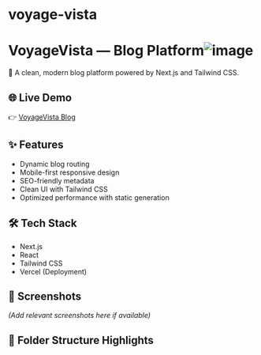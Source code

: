# voyage-vista
# VoyageVista — Blog Platform![image](https://github.com/user-attachments/assets/080c2457-fcaa-4f12-be2f-68e5957ae567)


🚀 A clean, modern blog platform powered by Next.js and Tailwind CSS.

## 🌐 Live Demo
👉 [VoyageVista Blog](https://voyagevistadotin.vercel.app/blog)

## ✨ Features
- Dynamic blog routing
- Mobile-first responsive design
- SEO-friendly metadata
- Clean UI with Tailwind CSS
- Optimized performance with static generation

## 🛠️ Tech Stack
- Next.js
- React
- Tailwind CSS
- Vercel (Deployment)

## 📸 Screenshots
*(Add relevant screenshots here if available)*

## 📂 Folder Structure Highlights
